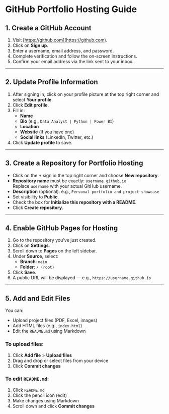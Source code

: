 # GitHub Portfolio Hosting Guide

## 1. Create a GitHub Account

1. Visit [https://github.com](https://github.com).
2. Click on **Sign up**.
3. Enter a username, email address, and password.
4. Complete verification and follow the on-screen instructions.
5. Confirm your email address via the link sent to your inbox.

---

## 2. Update Profile Information

1. After signing in, click on your profile picture at the top right corner and select **Your profile**.
2. Click **Edit profile**.
3. Fill in:
   - **Name**
   - **Bio** (e.g., `Data Analyst | Python | Power BI`)
   - **Location**
   - **Website** (if you have one)
   - **Social links** (LinkedIn, Twitter, etc.)
4. Click **Update profile** to save.

---

## 3. Create a Repository for Portfolio Hosting

- Click on the **+** sign in the top right corner and choose **New repository**.
- **Repository name** must be exactly: `username.github.io`  
  Replace `username` with your actual GitHub username.
- **Description** (optional): e.g., `Personal portfolio and project showcase`
- Set visibility to **Public**.
- Check the box for **Initialize this repository with a README**.
- Click **Create repository**.

---

## 4. Enable GitHub Pages for Hosting

1. Go to the repository you've just created.
2. Click on **Settings**.
3. Scroll down to **Pages** on the left sidebar.
4. Under **Source**, select:
   - **Branch**: `main`
   - **Folder**: `/ (root)`
5. Click **Save**.
6. A public URL will be displayed — e.g., `https://username.github.io`

---

## 5. Add and Edit Files

You can:
- Upload project files (PDF, Excel, images)
- Add HTML files (e.g., `index.html`)
- Edit the `README.md` using Markdown

### To upload files:
1. Click **Add file** > **Upload files**
2. Drag and drop or select files from your device
3. Click **Commit changes**

### To edit `README.md`:
1. Click `README.md`
2. Click the pencil icon (edit)
3. Make changes using Markdown
4. Scroll down and click **Commit changes**

